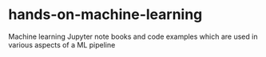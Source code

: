 # hands-on-machine-learning
Machine learning Jupyter note books and code examples which are used in various aspects of a ML pipeline
